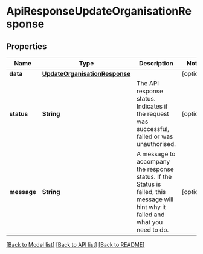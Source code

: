 # ApiResponseUpdateOrganisationResponse

## Properties
Name | Type | Description | Notes
------------ | ------------- | ------------- | -------------
**data** | [**UpdateOrganisationResponse**](UpdateOrganisationResponse.md) |  | [optional] 
**status** | **String** | The API response status. Indicates if the request was successful, failed or was unauthorised. | [optional] 
**message** | **String** | A message to accompany the response status.  If the Status is failed, this message will hint why it failed and what you need to do. | [optional] 

[[Back to Model list]](../README.md#documentation-for-models) [[Back to API list]](../README.md#documentation-for-api-endpoints) [[Back to README]](../README.md)


